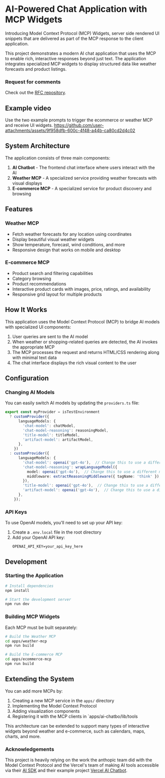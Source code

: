 # AI-Powered Chat Application with MCP Widgets

Introducing Model Context Protocol (MCP) Widgets, server side rendered UI snippets that are delivered as part of the MCP response to the client application. 

This project demonstrates a modern AI chat application that uses the MCP to enable rich, interactive responses beyond just text. The application integrates specialized MCP widgets to display structured data like weather forecasts and product listings.

### Request for comments
Check out the [RFC repository](https://github.com/mcp-widgets/rfcs).

## Example video
Use the two example prompts to trigger the ecommerce or weather MCP and receive UI widgets.
https://github.com/user-attachments/assets/9f958dfb-600c-4f48-a44b-ca80cd2d4c02


## System Architecture

The application consists of three main components:

1. **AI Chatbot** - The frontend chat interface where users interact with the AI
2. **Weather MCP** - A specialized service providing weather forecasts with visual displays
3. **E-commerce MCP** - A specialized service for product discovery and browsing

## Features

### Weather MCP
- Fetch weather forecasts for any location using coordinates
- Display beautiful visual weather widgets
- Show temperature, forecast, wind conditions, and more
- Responsive design that works on mobile and desktop

### E-commerce MCP
- Product search and filtering capabilities
- Category browsing
- Product recommendations
- Interactive product cards with images, price, ratings, and availability
- Responsive grid layout for multiple products

## How It Works

This application uses the Model Context Protocol (MCP) to bridge AI models with specialized UI components:

1. User queries are sent to the AI model
2. When weather or shopping-related queries are detected, the AI invokes the appropriate MCP
3. The MCP processes the request and returns HTML/CSS rendering along with minimal text data
4. The chat interface displays the rich visual content to the user

## Configuration

### Changing AI Models

You can easily switch AI models by updating the `providers.ts` file:

```typescript
export const myProvider = isTestEnvironment
  ? customProvider({
      languageModels: {
        'chat-model': chatModel,
        'chat-model-reasoning': reasoningModel,
        'title-model': titleModel,
        'artifact-model': artifactModel,
      },
    })
  : customProvider({
      languageModels: {
        'chat-model': openai('gpt-4o'),  // Change this to use a different model
        'chat-model-reasoning': wrapLanguageModel({
          model: openai('gpt-4o'),  // Change this to use a different model
          middleware: extractReasoningMiddleware({ tagName: 'think' }),
        }),
        'title-model': openai('gpt-4o'),  // Change this to use a different model
        'artifact-model': openai('gpt-4o'),  // Change this to use a different model
      },
    });
```

### API Keys

To use OpenAI models, you'll need to set up your API key:

1. Create a `.env.local` file in the root directory
2. Add your OpenAI API key:
   ```
   OPENAI_API_KEY=your_api_key_here
   ```

## Development

### Starting the Application

```bash
# Install dependencies
npm install

# Start the development server
npm run dev
```

### Building MCP Widgets

Each MCP must be built separately:

```bash
# Build the Weather MCP
cd apps/weather-mcp
npm run build

# Build the E-commerce MCP
cd apps/ecommerce-mcp
npm run build
```

## Extending the System

You can add more MCPs by:

1. Creating a new MCP service in the `apps/` directory
2. Implementing the Model Context Protocol
3. Adding visualization components
4. Registering it with the MCP clients in `apps/ai-chatbo/lib/tools

This architecture can be extended to support many types of interactive widgets beyond weather and e-commerce, such as calendars, maps, charts, and more.


### Acknowledgements

This project is heavily relying on the work the anthopic team did with the Model Context Protocol and the Vercel's team of making AI tools accessible via their [AI SDK](https://sdk.vercel.ai/docs/introduction) and their example project [Vercel AI Chatbot](https://github.com/vercel/ai-chatbot).
